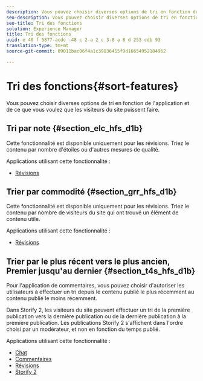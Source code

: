 ```yaml
---
description: Vous pouvez choisir diverses options de tri en fonction de l'application et de ce que vous voulez que les visiteurs du site puissent faire.
seo-description: Vous pouvez choisir diverses options de tri en fonction de l'application et de ce que vous voulez que les visiteurs du site puissent faire.
seo-title: Tri des fonctions
solution: Experience Manager
title: Tri des fonctions
uuid: e 40 f 5877-acdc -48 c 2-a 2 c 3-8 a 8 d 253 cdb 93
translation-type: tm+mt
source-git-commit: 09011bac06f4a1c39836455f9d16654952184962

---
```



# Tri des fonctions{#sort-features}

Vous pouvez choisir diverses options de tri en fonction de l&#39;application et de ce que vous voulez que les visiteurs du site puissent faire.

## Tri par note {#section_elc_hfs_d1b}

Cette fonctionnalité est disponible uniquement pour les révisions. Triez le contenu par nombre d&#39;étoiles ou d&#39;autres mesures de qualité.

Applications utilisant cette fonctionnalité :

* [Révisions](/help/using/c-about-apps/c-reviews-app/c-reviews-app.md#c_reviews_app)

## Trier par commodité {#section_grr_hfs_d1b}

Cette fonctionnalité est disponible uniquement pour les révisions. Triez le contenu par nombre de visiteurs du site qui ont trouvé un élément de contenu utile.

Applications utilisant cette fonctionnalité :

* [Révisions](/help/using/c-about-apps/c-reviews-app/c-reviews-app.md#c_reviews_app)

## Trier par le plus récent vers le plus ancien, Premier jusqu&#39;au dernier {#section_t4s_hfs_d1b}

Pour l&#39;application de commentaires, vous pouvez choisir d&#39;autoriser les utilisateurs à effectuer un tri depuis le contenu publié le plus récemment au contenu publié le moins récemment.

Dans Storify 2, les visiteurs du site peuvent effectuer un tri de la première publication vers la dernière publication ou de la dernière publication à la première publication. Les publications Storify 2 s&#39;affichent dans l&#39;ordre choisi par un modérateur, et non en fonction du temps publié.

Applications utilisant cette fonctionnalité :

* [Chat](/help/using/c-about-apps/c-chat-app/c-chat-app.md#c_chat_app)
* [Commentaires](/help/using/c-about-apps/c-comments/c-comments.md)
* [Révisions](/help/using/c-about-apps/c-reviews-app/c-reviews-app.md#c_reviews_app)
* [Storify 2](/help/using/c-about-apps/c-storify2/c-storify2.md#c_storify2)

